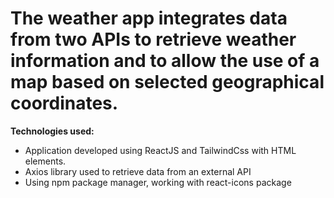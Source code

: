 # The weather app integrates data from two APIs to retrieve weather information and to allow the use of a map based on selected geographical coordinates. 

**Technologies used:**

+ Application developed using ReactJS and TailwindCss with HTML elements.
+ Axios library used to retrieve data from an external API
+ Using npm package manager, working with react-icons package

